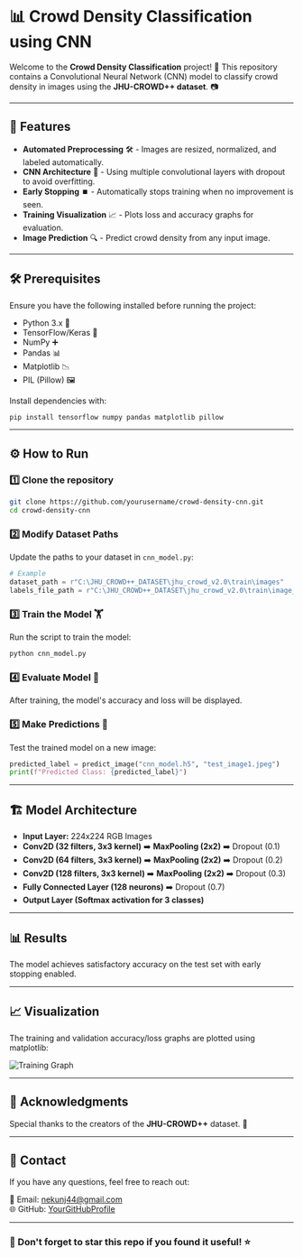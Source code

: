 # 📊 Crowd Density Classification using CNN

Welcome to the **Crowd Density Classification** project! 🎉 This repository contains a Convolutional Neural Network (CNN) model to classify crowd density in images using the **JHU-CROWD++ dataset**. 📷

---

## 🚀 Features

- **Automated Preprocessing** 🛠️ - Images are resized, normalized, and labeled automatically.
- **CNN Architecture** 🧠 - Using multiple convolutional layers with dropout to avoid overfitting.
- **Early Stopping** ⏹️ - Automatically stops training when no improvement is seen.
- **Training Visualization** 📈 - Plots loss and accuracy graphs for evaluation.
- **Image Prediction** 🔍 - Predict crowd density from any input image.

---

## 🛠️ Prerequisites

Ensure you have the following installed before running the project:

- Python 3.x 🐍
- TensorFlow/Keras 🤖
- NumPy ➕
- Pandas 📊
- Matplotlib 📉
- PIL (Pillow) 🖼️

Install dependencies with:
```bash
pip install tensorflow numpy pandas matplotlib pillow
```

---

## ⚙️ How to Run

### 1️⃣ Clone the repository
```bash
git clone https://github.com/yourusername/crowd-density-cnn.git
cd crowd-density-cnn
```

### 2️⃣ Modify Dataset Paths
Update the paths to your dataset in `cnn_model.py`:
```python
# Example
dataset_path = r"C:\JHU_CROWD++_DATASET\jhu_crowd_v2.0\train\images"
labels_file_path = r"C:\JHU_CROWD++_DATASET\jhu_crowd_v2.0\train\image_labels.txt"
```

### 3️⃣ Train the Model 🏋️
Run the script to train the model:
```bash
python cnn_model.py
```

### 4️⃣ Evaluate Model 🧪
After training, the model's accuracy and loss will be displayed.

### 5️⃣ Make Predictions 🔮
Test the trained model on a new image:
```python
predicted_label = predict_image("cnn_model.h5", "test_image1.jpeg")
print(f"Predicted Class: {predicted_label}")
```

---

## 🏗️ Model Architecture

- **Input Layer:** 224x224 RGB Images
- **Conv2D (32 filters, 3x3 kernel)** ➡️ **MaxPooling (2x2)** ➡️ Dropout (0.1)
- **Conv2D (64 filters, 3x3 kernel)** ➡️ **MaxPooling (2x2)** ➡️ Dropout (0.2)
- **Conv2D (128 filters, 3x3 kernel)** ➡️ **MaxPooling (2x2)** ➡️ Dropout (0.3)
- **Fully Connected Layer (128 neurons)** ➡️ Dropout (0.7)
- **Output Layer (Softmax activation for 3 classes)**

---

## 📊 Results

The model achieves satisfactory accuracy on the test set with early stopping enabled.

---

## 📈 Visualization

The training and validation accuracy/loss graphs are plotted using matplotlib:

![Training Graph](https://via.placeholder.com/500x300.png?text=Training+Graph+Placeholder)

---

## 📝 Acknowledgments

Special thanks to the creators of the **JHU-CROWD++** dataset. 🙌

---

## 📧 Contact

If you have any questions, feel free to reach out:

📩 Email: nekunj44@gmail.com  
🌐 GitHub: [YourGitHubProfile](https://github.com/nekunj44)

---

### 🌟 Don't forget to star this repo if you found it useful! ⭐

